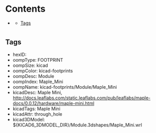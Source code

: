



Contents
========

* [](#)
	* [Tags](#tags)

# 

## Tags

- hexID: 
- oompType: FOOTPRINT
- oompSize: kicad
- oompColor: kicad-footprints
- oompDesc: Module
- oompIndex: Maple_Mini
- oompName: kicad-footprints/Module/Maple_Mini
- kicadDesc: Maple Mini, http://docs.leaflabs.com/static.leaflabs.com/pub/leaflabs/maple-docs/0.0.12/hardware/maple-mini.html
- kicadTags: Maple Mini
- kicadAttr: through_hole
- kicad3DModel: ${KICAD6_3DMODEL_DIR}/Module.3dshapes/Maple_Mini.wrl
